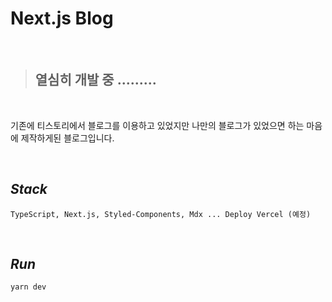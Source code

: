 # Next.js Blog

<br>

> ## 열심히 개발 중 .........

<br>

기존에 티스토리에서 블로그를 이용하고 있었지만 나만의 블로그가 있었으면 하는 마음에 제작하게된 블로그입니다.

<br>

## **_Stack_**

```
TypeScript, Next.js, Styled-Components, Mdx ... Deploy Vercel (예정)
```

<br>

## **_Run_**

```
yarn dev
```
